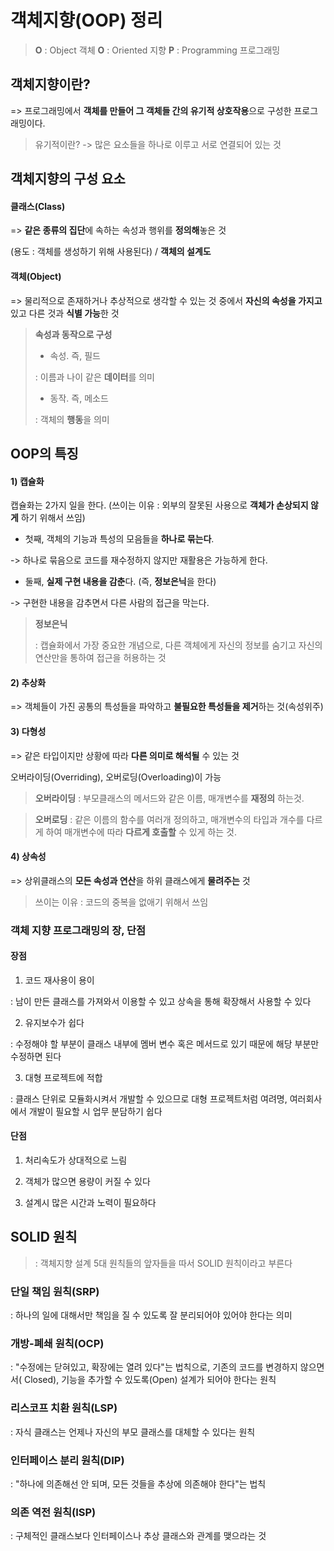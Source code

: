 # 객체지향(OOP) 정리

> **O** : Object 객체 **O** : Oriented 지향 **P** : Programming 프로그래밍

## 객체지향이란?

=> 프로그래밍에서 **객체를 만들어 그 객체들 간의 유기적 상호작용**으로 구성한 프로그래밍이다. 

>  유기적이란? -> 많은 요소들을 하나로 이루고 서로 연결되어 있는 것



## 객체지향의 구성 요소

#### **클래스(Class)**

=> **같은 종류의 집단**에 속하는 속성과 행위를 **정의해**놓은 것

 (용도 : 객체를 생성하기 위해 사용된다) / **객체의 설계도**

#### **객체(Object)**

=> 물리적으로 존재하거나 추상적으로 생각할 수 있는 것 중에서 **자신의 속성을 가지고** 있고 다른 것과 **식별 가능**한 것

> **속성과 동작으로 구성** 
>
> * 속성. 즉, 필드
>
> : 이름과 나이 같은 **데이터**를 의미 
>
> * 동작. 즉, 메소드
>
> : 객체의 **행동**을 의미



## OOP의 특징

#### **1) 캡슐화**

캡슐화는 2가지 일을 한다. (쓰이는 이유 : 외부의 잘못된 사용으로 **객체가 손상되지 않게** 하기 위해서 쓰임)

* 첫째, 객체의 기능과 특성의 모음들을 **하나로 묶는다**.

-> 하나로 묶음으로 코드를 재수정하지 않지만 재활용은 가능하게 한다.

* 둘째, **실제 구현 내용을 감춘**다. (즉, **정보은닉**을 한다)

-> 구현한 내용을 감추면서 다른 사람의 접근을 막는다.

> **정보은닉**
>
> :  캡슐화에서 가장 중요한 개념으로, 다른 객체에게 자신의 정보를 숨기고 자신의 연산만을 통하여 접근을 허용하는 것

#### **2) 추상화**

=> 객체들이 가진 공통의 특성들을 파악하고 **불필요한 특성들을 제거**하는 것(속성위주) 

#### **3) 다형성**

=> 같은 타입이지만 상황에 따라 **다른 의미로 해석될** 수 있는 것

오버라이딩(Overriding), 오버로딩(Overloading)이 가능

>  **오버라이딩** : 부모클래스의 메서드와 같은 이름, 매개변수를 **재정의** 하는것.

>  **오버로딩** : 같은 이름의 함수를 여러개 정의하고, 매개변수의 타입과 개수를 다르게 하여 매개변수에 따라 **다르게 호출할** 수 있게 하는 것.

#### **4) 상속성**

=> 상위클래스의 **모든 속성과 연산**을 하위 클래스에게 **물려주는** 것 

> 쓰이는 이유 : 코드의 중복을 없애기 위해서 쓰임



### 객체 지향 프로그래밍의 장, 단점

#### **장점**

1) 코드 재사용이 용이

: 남이 만든 클래스를 가져와서 이용할 수 있고 상속을 통해 확장해서 사용할 수 있다

2) 유지보수가 쉽다

: 수정해야 할 부분이 클래스 내부에 멤버 변수 혹은 메서드로 있기 때문에 해당 부분만 수정하면 된다

3) 대형 프로젝트에 적합

: 클래스 단위로 모듈화시켜서 개발할 수 있으므로 대형 프로젝트처럼 여려명, 여러회사에서 개발이 필요할 시 업무 분담하기 쉽다

#### **단점**

1) 처리속도가 상대적으로 느림

2) 객체가 많으면 용량이 커질 수 있다

3) 설계시 많은 시간과 노력이 필요하다



## SOLID 원칙

>  : 객체지향 설계 5대 원칙들의 앞자들을 따서 SOLID 원칙이라고 부른다

### 단일 책임 원칙(SRP)

: 하나의 일에 대해서만 책임을 질 수 있도록 잘 분리되어야 있어야 한다는 의미 

### 개방-폐쇄 원칙(OCP)

: "수정에는 닫혀있고, 확장에는 열려 있다"는 법칙으로, 기존의 코드를 변경하지 않으면서( Closed), 기능을 추가할 수 있도록(Open) 설계가 되어야 한다는 원칙

### 리스코프 치환 원칙(LSP)

: 자식 클래스는 언제나 자신의 부모 클래스를 대체할 수 있다는 원칙

### 인터페이스 분리 원칙(DIP)

: "하나에 의존해선 안 되며, 모든 것들을 추상에 의존해야 한다"는 법칙

### 의존 역전 원칙(ISP)

: 구체적인 클래스보다 인터페이스나 추상 클래스와 관계를 맺으라는 것

